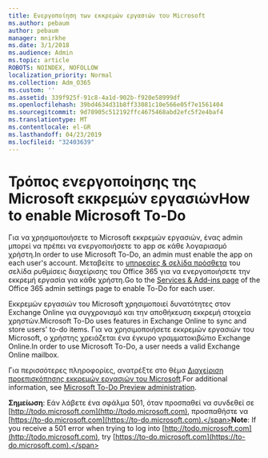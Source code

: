 ```yaml
---
title: Ενεργοποίηση των εκκρεμών εργασιών του Microsoft
ms.author: pebaum
author: pebaum
manager: mnirkhe
ms.date: 3/1/2018
ms.audience: Admin
ms.topic: article
ROBOTS: NOINDEX, NOFOLLOW
localization_priority: Normal
ms.collection: Adm_O365
ms.custom: ''
ms.assetid: 339f925f-91c8-4a1d-902b-f920e58999df
ms.openlocfilehash: 39bd4634d31b8ff33081c10e566e05f7e1561404
ms.sourcegitcommit: 9d78905c512192ffc4675468abd2efc5f2e4baf4
ms.translationtype: MT
ms.contentlocale: el-GR
ms.lasthandoff: 04/23/2019
ms.locfileid: "32403639"
---
```

# <a name="how-to-enable-microsoft-to-do"></a><span data-ttu-id="a9e0b-102">Τρόπος ενεργοποίησης της Microsoft εκκρεμών εργασιών</span><span class="sxs-lookup"><span data-stu-id="a9e0b-102">How to enable Microsoft To-Do</span></span>

<span data-ttu-id="a9e0b-103">Για να χρησιμοποιήσετε το Microsoft εκκρεμών εργασιών, ένας admin μπορεί να πρέπει να ενεργοποιήσετε το app σε κάθε λογαριασμό χρήστη.</span><span class="sxs-lookup"><span data-stu-id="a9e0b-103">In order to use Microsoft To-Do, an admin must enable the app on each user's account.</span></span> <span data-ttu-id="a9e0b-104">Μεταβείτε το [υπηρεσίες &amp; σελίδα πρόσθετα](https://portal.office.com/adminportal/home#/Settings/ServicesAndAddIns) του σελίδα ρυθμίσεις διαχείρισης του Office 365 για να ενεργοποιήσετε την εκκρεμή εργασία για κάθε χρήστη.</span><span class="sxs-lookup"><span data-stu-id="a9e0b-104">Go to the [Services &amp; Add-ins page](https://portal.office.com/adminportal/home#/Settings/ServicesAndAddIns) of the Office 365 admin settings page to enable To-Do for each user.</span></span> 
  
<span data-ttu-id="a9e0b-105">Εκκρεμών εργασιών του Microsoft χρησιμοποιεί δυνατότητες στον Exchange Online για συγχρονισμό και την αποθήκευση εκκρεμή στοιχεία χρηστών.</span><span class="sxs-lookup"><span data-stu-id="a9e0b-105">Microsoft To-Do uses features in Exchange Online to sync and store users' to-do items.</span></span> <span data-ttu-id="a9e0b-106">Για να χρησιμοποιήσετε εκκρεμών εργασιών του Microsoft, ο χρήστης χρειάζεται ένα έγκυρο γραμματοκιβώτιο Exchange Online.</span><span class="sxs-lookup"><span data-stu-id="a9e0b-106">In order to use Microsoft To-Do, a user needs a valid Exchange Online mailbox.</span></span>
  
<span data-ttu-id="a9e0b-107">Για περισσότερες πληροφορίες, ανατρέξτε στο θέμα [Διαχείριση προεπισκόπησης εκκρεμών εργασιών του Microsoft](https://support.office.com/article/490c1a8c-2333-4952-8125-841afadb9620.aspx).</span><span class="sxs-lookup"><span data-stu-id="a9e0b-107">For additional information, see [Microsoft To-Do Preview administration](https://support.office.com/article/490c1a8c-2333-4952-8125-841afadb9620.aspx).</span></span>
  
 <span data-ttu-id="a9e0b-108">**Σημείωση**: Εάν λάβετε ένα σφάλμα 501, όταν προσπαθεί να συνδεθεί σε [http://todo.microsoft.com](http://todo.microsoft.com), προσπαθήστε να [https://to-do.microsoft.com](https://to-do.microsoft.com).</span><span class="sxs-lookup"><span data-stu-id="a9e0b-108">**Note**: If you receive a 501 error when trying to log into [http://todo.microsoft.com](http://todo.microsoft.com), try [https://to-do.microsoft.com](https://to-do.microsoft.com).</span></span>
  

